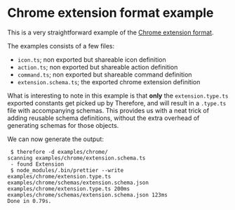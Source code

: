 # Chrome extension format example
This is a very straightforward example of the [Chrome extension format](https://json.schemastore.org/chrome-manifest).

The examples consists of a few files:
 - `icon.ts`; non exported but shareable icon definition
 - `action.ts`; non exported but shareable action definition
 - `command.ts`; non exported but shareable command definition
 - `extension.schema.ts`; the exported chrome extension definition

What is interesting to note in this example is that **only** the `extension.type.ts` exported
constants get picked up by Therefore, and will result in a `.type.ts` file with accompanying schemas.
This provides us with a neat trick of adding reusable schema definitions, without the extra overhead
of generating schemas for those objects.

We can now generate the output:

```console
 $ therefore -d examples/chrome/
scanning examples/chrome/extension.schema.ts
 - found Extension
 $ node_modules/.bin/prettier --write examples/chrome/extension.type.ts examples/chrome/schemas/extension.schema.json
examples/chrome/extension.type.ts 200ms
examples/chrome/schemas/extension.schema.json 123ms
Done in 0.79s.
```